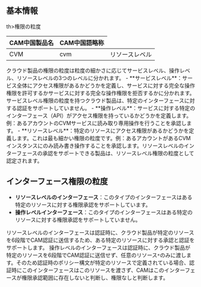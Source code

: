 ## 基本情報
<table>
<thead>
<tr>
<th>CAM中国製品名</th>
<th>CAM中国語略称</th>
th>権限の粒度</th>
</tr>
</thead>
<tbody><tr>
<td>CVM</td>
<td>cvm</td>
<td>リソースレベル</td>
</tr>
</tbody></table>


<dx-alert infotype="explain" title="">
クラウド製品の権限の粒度は粒度の細かさに応じてサービスレベル、操作レベル、リソースレベルの3つのレベルに分かれます。
- **サービスレベル**：サービス全体にアクセス権限があるかどうかを定義し、サービスに対する完全な操作権限を許可するかサービスに対する完全な操作権限を拒否するかに分かれます。サービスレベル権限の粒度を持つクラウド製品は、特定のインターフェースに対する認証をサポートしていません。
- **操作レベル**：サービスに対する特定のインターフェース（API）がアクセス権限を持っているかどうかを定義します。例：あるアカウントのCVMサービスに読み取り専用操作を行うことを承認します。
- **リソースレベル**：特定のリソースにアクセス権限があるかどうかを定義します。これは最も細かい権限の粒度です。例：あるアカウントがあるCVMインスタンスにのみ読み書き操作することを承認します。リソースレベルのインターフェースの承認をサポートできる製品は、リソースレベル権限の粒度として認定されます。
</dx-alert>


## インターフェース権限の粒度

- **リソースレベルのインターフェース**：このタイプのインターフェースはある特定のリソースに対する権限承認をサポートしています。
- **操作レベルインターフェース**：このタイプのインターフェースはある特定のリソースに対する権限承認をサポートしていません。

リソースレベルのインターフェースは認証時に、クラウド製品が特定のリソースを6段階でCAM認証に送信するため、ある特定のリソースに対する承認と認証をサポートします。
操作レベルのインターフェースは認証時に、クラウド製品が特定のリソースを6段階でCAM認証に送信せず、任意のリソース`*`のみに渡します。そのため認証時のポリシー構文が特定のリソースで定義されている場合、認証時にこのインターフェースはこのリソースを渡さず、CAMはこのインターフェースが権限承認範囲に存在しないと判断し、権限なしと判断します。


